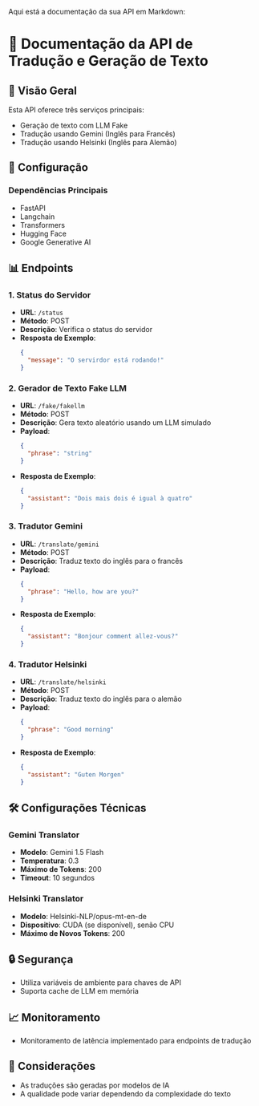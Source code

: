 Aqui está a documentação da sua API em Markdown:

# 📡 Documentação da API de Tradução e Geração de Texto

## 🚀 Visão Geral

Esta API oferece três serviços principais:

- Geração de texto com LLM Fake
- Tradução usando Gemini (Inglês para Francês)
- Tradução usando Helsinki (Inglês para Alemão)

## 🔧 Configuração

### Dependências Principais

- FastAPI
- Langchain
- Transformers
- Hugging Face
- Google Generative AI

## 📊 Endpoints

### 1. Status do Servidor

- **URL**: `/status`
- **Método**: POST
- **Descrição**: Verifica o status do servidor
- **Resposta de Exemplo**:
  ```json
  {
    "message": "O servirdor está rodando!"
  }
  ```

### 2. Gerador de Texto Fake LLM

- **URL**: `/fake/fakellm`
- **Método**: POST
- **Descrição**: Gera texto aleatório usando um LLM simulado
- **Payload**:
  ```json
  {
    "phrase": "string"
  }
  ```
- **Resposta de Exemplo**:
  ```json
  {
    "assistant": "Dois mais dois é igual à quatro"
  }
  ```

### 3. Tradutor Gemini

- **URL**: `/translate/gemini`
- **Método**: POST
- **Descrição**: Traduz texto do inglês para o francês
- **Payload**:
  ```json
  {
    "phrase": "Hello, how are you?"
  }
  ```
- **Resposta de Exemplo**:
  ```json
  {
    "assistant": "Bonjour comment allez-vous?"
  }
  ```

### 4. Tradutor Helsinki

- **URL**: `/translate/helsinki`
- **Método**: POST
- **Descrição**: Traduz texto do inglês para o alemão
- **Payload**:
  ```json
  {
    "phrase": "Good morning"
  }
  ```
- **Resposta de Exemplo**:
  ```json
  {
    "assistant": "Guten Morgen"
  }
  ```

## 🛠 Configurações Técnicas

### Gemini Translator

- **Modelo**: Gemini 1.5 Flash
- **Temperatura**: 0.3
- **Máximo de Tokens**: 200
- **Timeout**: 10 segundos

### Helsinki Translator

- **Modelo**: Helsinki-NLP/opus-mt-en-de
- **Dispositivo**: CUDA (se disponível), senão CPU
- **Máximo de Novos Tokens**: 200

## 🔒 Segurança

- Utiliza variáveis de ambiente para chaves de API
- Suporta cache de LLM em memória

## 📈 Monitoramento

- Monitoramento de latência implementado para endpoints de tradução

## 🚧 Considerações

- As traduções são geradas por modelos de IA
- A qualidade pode variar dependendo da complexidade do texto
